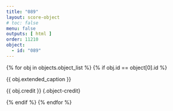 ```yaml
---
title: "089"
layout: score-object
# toc: false
menu: false
outputs: [ html ]
order: 11210
object:
  - id: "089"
---
```


{% for obj in objects.object_list %}
{% if obj.id == object[0].id %}

{{ obj.extended_caption }}

{{ obj.credit }} {.object-credit}

{% endif %}
{% endfor %}
